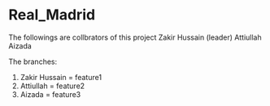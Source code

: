 # Real_Madrid
The followings are collbrators of this project
Zakir Hussain (leader)
Attiullah
Aizada


The branches:
1) Zakir Hussain = feature1
2) Attiullah = feature2
3) Aizada = feature3


